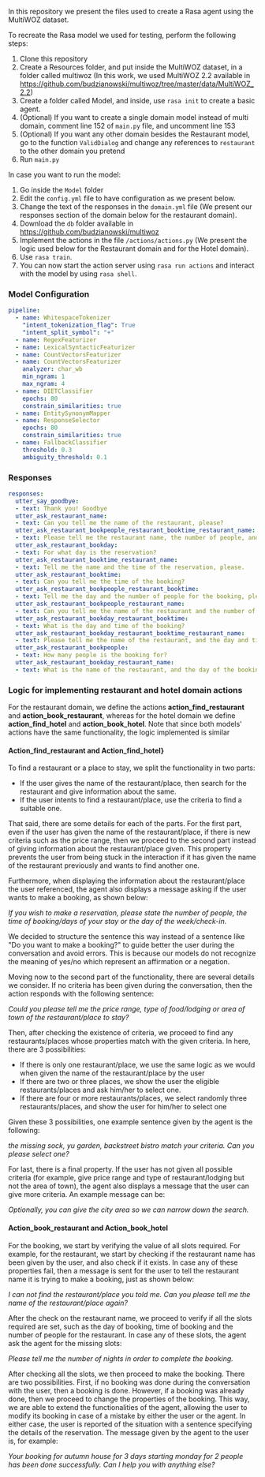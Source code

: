 In this repository we present the files used to create a Rasa agent using the MultiWOZ dataset. 

To recreate the Rasa model we used for testing, perform the following steps:
1. Clone this repository
2. Create a Resources folder, and put inside the MultiWOZ dataset, in a folder called multiwoz (In this work, we used MultiWOZ 2.2 available in https://github.com/budzianowski/multiwoz/tree/master/data/MultiWOZ_2.2)
3. Create a folder called Model, and inside, use `rasa init` to create a basic agent.
5. (Optional) If you want to create a single domain model instead of multi domain, comment line 152 of `main.py` file, and uncomment line 153
6. (Optional) If you want any other domain besides the Restaurant model, go to the function `ValidDialog` and change any references to `restaurant` to the other domain you pretend 
7. Run `main.py`

In case you want to run the model:
1. Go inside the `Model` folder
3. Edit the `config.yml` file to have configuration as we present below.
4. Change the text of the responses in the `domain.yml` file (We present our responses section of the domain below for the restaurant domain).
5. Download the `db` folder available in https://github.com/budzianowski/multiwoz
6. Implement the actions in the file `/actions/actions.py` (We present the logic used below for the Restaurant domain and for the Hotel domain).
8. Use `rasa train`.
10. You can now start the action server using `rasa run actions` and interact with the model by using `rasa shell`.

### Model Configuration

```YAML
pipeline:
  - name: WhitespaceTokenizer
    "intent_tokenization_flag": True
    "intent_split_symbol": "+"
  - name: RegexFeaturizer
  - name: LexicalSyntacticFeaturizer
  - name: CountVectorsFeaturizer
  - name: CountVectorsFeaturizer
    analyzer: char_wb
    min_ngram: 1
    max_ngram: 4
  - name: DIETClassifier
    epochs: 80
    constrain_similarities: true
  - name: EntitySynonymMapper
  - name: ResponseSelector
    epochs: 80
    constrain_similarities: true
  - name: FallbackClassifier
    threshold: 0.3
    ambiguity_threshold: 0.1
```

### Responses

```YAML
responses:
  utter_say_goodbye:
  - text: Thank you! Goodbye
  utter_ask_restaurant_name:
  - text: Can you tell me the name of the restaurant, please?
  utter_ask_restaurant_bookpeople_restaurant_booktime_restaurant_name:
  - text: Please tell me the restaurant name, the number of people, and the time of the booking.
  utter_ask_restaurant_bookday:
  - text: For what day is the reservation?
  utter_ask_restaurant_booktime_restaurant_name:
  - text: Tell me the name and the time of the reservation, please.
  utter_ask_restaurant_booktime:
  - text: Can you tell me the time of the booking?
  utter_ask_restaurant_bookpeople_restaurant_booktime:
  - text: Tell me the day and the number of people for the booking, please.
  utter_ask_restaurant_bookpeople_restaurant_name:
  - text: Can you tell me the name of the restaurant and the number of people?
  utter_ask_restaurant_bookday_restaurant_booktime:
  - text: What is the day and time of the booking?
  utter_ask_restaurant_bookday_restaurant_booktime_restaurant_name:
  - text: Please tell me the name of the restaurant, and the day and time of the reservation.
  utter_ask_restaurant_bookpeople:
  - text: How many people is the booking for?
  utter_ask_restaurant_bookday_restaurant_name:
  - text: What is the name of the restaurant, and the day of the booking?
```

### Logic for implementing restaurant and hotel domain actions

For the restaurant domain, we define the actions **action_find_restaurant** and **action_book_restaurant**, whereas for the hotel domain we define **action\_find\_hotel** and **action_book_hotel**. Note that since both models' actions have the same functionality, the logic implemented is similar

#### Action_find_restaurant and Action_find_hotel}

To find a restaurant or a place to stay, we split the functionality in two parts:

- If the user gives the name of the restaurant/place, then search for the restaurant and give information about the same.
- If the user intents to find a restaurant/place, use the criteria to find a suitable one.

That said, there are some details for each of the parts. For the first part, even if the user has given the name of the restaurant/place, if there is new criteria such as the price range, then we proceed to the second part instead of giving information about the restaurant/place given. This property prevents the user from being stuck in the interaction if it has given the name of the restaurant previously and wants to find another one.

Furthermore, when displaying the information about the restaurant/place the user referenced, the agent also displays a message asking if the user wants to make a booking, as shown below:

*If you wish to make a reservation, please state the number of people, the time of booking/days of your stay or the day of the week/check-in.*

We decided to structure the sentence this way instead of a sentence like "Do you want to make a booking?" to guide better the user during the conversation and avoid errors. This is because our models do not recognize the meaning of yes/no which represent an affirmation or a negation.

Moving now to the second part of the functionality, there are several details we consider. If no criteria has been given during the conversation, then the action responds with the following sentence:

*Could you please tell me the price range, type of food/lodging or area of town of the restaurant/place to stay?*

Then, after checking the existence of criteria, we proceed to find any restaurants/places whose properties match with the given criteria. In here, there are 3 possibilities:

- If there is only one restaurant/place, we use the same logic as we would when given the name of the restaurant/place by the user
- If there are two or three places, we show the user the eligible restaurants/places and ask him/her to select one.
- If there are four or more restaurants/places, we select randomly three restaurants/places, and show the user for him/her to select one 

Given these 3 possibilities, one example sentence given by the agent is the following:

*the missing sock, yu garden, backstreet bistro match your criteria. Can you please select one?*

For last, there is a final property. If the user has not given all possible criteria (for example, give price range and type of restaurant/lodging but not the area of town), the agent also displays a message that the user can give more criteria. An example message can be:

*Optionally, you can give the city area so we can narrow down the search.*

#### Action_book_restaurant and Action_book_hotel

For the booking, we start by verifying the value of all slots required. For example, for the restaurant, we start by checking if the restaurant name has been given by the user, and also check if it exists. In case any of these properties fail, then a message is sent for the user to tell the restaurant name it is trying to make a booking, just as shown below:

*I can not find the restaurant/place you told me. Can you please tell me the name of the restaurant/place again?*

After the check on the restaurant name, we proceed to verify if all the slots required are set, such as the day of booking, time of booking and the number of people for the restaurant. In case any of these slots, the agent ask the agent for the missing slots:

*Please tell me the number of nights in order to complete the booking.*

After checking all the slots, we then proceed to make the booking. There are two possibilities. First, if no booking was done during the conversation with the user, then a booking is done. However, if a booking was already done, then we proceed to change the properties of the booking. This way, we are able to extend the functionalities of the agent, allowing the user to modify its booking in case of a mistake by either the user or the agent. In either case, the user is reported of the situation with a sentence specifying the details of the reservation. The message given by the agent to the user is, for example:

*Your booking for autumn house for 3 days starting monday for 2 people has been done successfully. Can I help you with anything else?*
